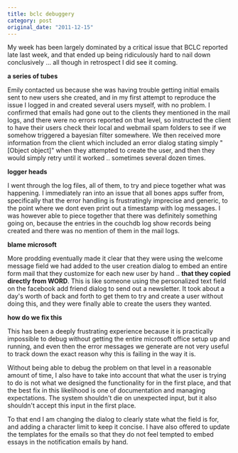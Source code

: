 ```yaml
---
title: bclc debuggery
category: post
original_date: "2011-12-15"
---
```

My week has been largely dominated by a critical issue that BCLC reported late last week, and that ended up being ridiculously hard to nail down conclusively ... all though in retrospect I did see it coming.

__a series of tubes__

Emily contacted us because she was having trouble getting initial emails sent to new users she created, and in my first attempt to reproduce the issue I logged in and created several users myself, with no problem. I confirmed that emails had gone out to the clients they mentioned in the mail logs, and there were no errors reported on that level, so instructed the client to have their users check their local and webmail spam folders to see if we somehow triggered a bayesian filter somewhere. We then received more information from the client which included an error dialog stating simply "[Object object]" when they attempted to create the user, and then they would simply retry until it worked .. sometimes several dozen times. 

__logger heads__

I went through the log files, all of them, to try and piece together what was happening. I immediately ran into an issue that all bones apps suffer from, specifically that the error handling is frustratingly imprecise and generic, to the point where we dont even print out a timestamp with log messages. I was however able to piece together that there was definitely something going on, because the entries in the couchdb log show records being created and there was no mention of them in the mail logs.

__blame microsoft__

More prodding eventually made it clear that they were using the welcome message field we had added to the user creation dialog to embed an entire form mail that they customize for each new user by hand .. __that they copied directly from WORD__. This is like someone using the personalized text field on the facebook add friend dialog to send out a newsletter. It took about a day's worth of back and forth to get them to try and create a user without doing this, and they were finally able to create the users they wanted.

__how do we fix this__

This has been a deeply frustrating experience because it is practically impossible to debug without getting the entire microsoft office setup up and running, and even then the error messages we generate are not very useful to track down the exact reason why this is failing in the way it is.

Without being able to debug the problem on that level in a reasonable amount of time, I also have to take into account that what the user is trying to do is not what we designed the functionality for in the first place, and that the best fix in this likelihood is one of documentation and managing expectations. The system shouldn't die on unexpected input, but it also shouldn't accept this input in the first place.

To that end I am changing the dialog to clearly state what the field is for, and adding a character limit to keep it concise. I have also offered to update the templates for the emails so that they do not feel tempted to embed
essays in the notification emails by hand.
